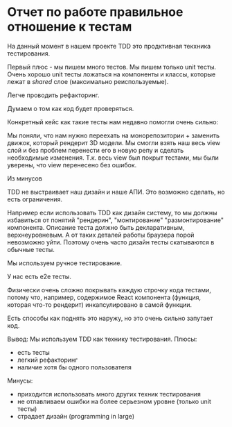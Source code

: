 # Отчет по работе правильное отношение к тестам

На данный момент в нашем проекте TDD это продктивная текхника тестирования.

Первый плюс - мы пишем много тестов. Мы пишем только unit тесты. Очень хорошо unit тесты ложаться на компоненты и классы, которые лежат в *shared* слое (максимально реиспользуемые). 

Легче проводить рефакторинг.

Думаем о том как код будет проверяться.

Конкретный кейс как такие тесты нам недавно помогли очень сильно: 

Мы поняли, что нам нужно переехать на монорепозитории + заменить движок, который рендерит 3D модели. Мы смогли взять наш весь view слой и без проблем перенести его в новую репу и сделать необходимые изменения. Т.к. весь view был покрыт тестами, мы были уверены, что view перенесено без ошибок.

Из минусов

TDD не выстраивает наш дизайн и наше АПИ. Это возможно сделать, но есть ограничения.

Например если использовать TDD как дизайн систему, то мы должны избавиться от понятий "рендерин", "монтирование" "размонтирование" компонента. Описание теста должно быть декларативным, верхнеуровневым. А от таких деталей работы браузера порой невозможно уйти. Поэтому очень часто дизайн тесты скатываются в обычные тесты.

Мы используем ручное тестирование.

У нас есть e2e тесты.

Физически очень сложно покрывать каждую строчку кода тестами, потому что, например, содержимое React компонента (функция, которая что-то рендерит) инкапсулировано в самой функции.

Есть способы как поднять это наружу, но это очень сильно запутает код.

Вывод:
Мы используем TDD как технику тестирования. 
Плюсы:
- есть тесты
- легкий рефакторинг
- наличие хотя бы одного пользователя

Минусы:
- приходится использовать много других техник тестирования
- не отлавливаем ошибки на более серьезном уровне (только unit тесты)
- страдает дизайн (programming in large)